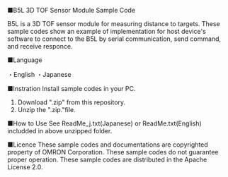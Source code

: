 ■B5L 3D TOF Sensor Module Sample Code

B5L is a 3D TOF sensor module for measuring distance to targets.
These sample codes show an example of implementation for host device's software
to connect to the B5L by serial communication, send command, and receive responce.

■Language

・English
・Japanese

■Instration
Install sample codes in your PC.

 1. Download ".zip" from this repository.
 2. Unzip the ".zip."file.

■How to Use
See ReadMe_j.txt(Japanese) or ReadMe.txt(English) includded in above unzipped folder.

■Licence
These sample codes and documentations are copyrighted property of OMRON Corporation.
These sample codes do not guarantee proper operation.
These sample codes are distributed in the Apache License 2.0.


